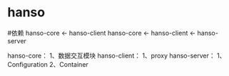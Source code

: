 # hanso

#依赖
hanso-core <- hanso-client
hanso-core <- hanso-client <- hanso-server

hanso-core：	1、数据交互模块
hanso-client：	1、proxy
hanso-server：	1、Configuration
				2、Container
				